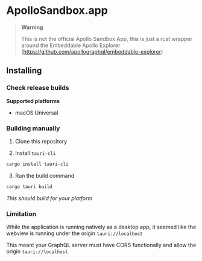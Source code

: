 # ApolloSandbox.app

> **Warning**
>
> This is not the official Apollo Sandbox App, this is just a rust wrapper
> around the Embeddable Apollo Explorer (https://github.com/apollographql/embeddable-explorer)

## Installing

### Check release builds

**Supported platforms**
- macOS Universal

### Building manually

1. Clone this repository

2. Install `tauri-cli`

```sh
cargo install tauri-cli
```

3. Run the build command

```sh
cargo tauri build
```

_This should build for your platform_

### Limitation

While the application is running natively as a desktop app, it seemed like the webview is running under the origin `tauri://localhost`

This meant your GraphQL server must have CORS functionally and allow the origin `tauri://localhost`
